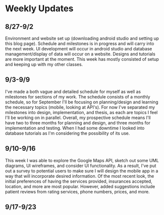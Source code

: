 # Weekly Updates
## 8/27-9/2
Environment and website set up (downloading android studio and setting up this blog page). Schedule and milestones is in progress and will carry into the next week. UI development will occur in android studio and database management/display of data will occur on a website. Designs and tutorials are more important at the moment. This week has mostly consisted of setup and keeping up with my other classes.

## 9/3-9/9
I've made a both vague and detailed schedule for myself as well as milestones for sections of my work. The schedule consists of a monthly schedule, so for September I'll be focusing on planning/design and learning the necessary topics (mobile, looking at API's). For now I've separated my milestones into design, implementation, and thesis, as each are topics I feel I'll be working on in parallel. Overall, my prospective schedule means I'll have two to three months for planning and design, and three months for implementation and testing. When I had some downtime I looked into database tutorials as I'm considering the possibility of its use.

## 9/10-9/16
This week I was able to explore the Google Maps API, sketch out some UML diagrams, UI wireframes, and consider UI functionality. As a result, I've put out a survey to potential users to make sure I will design the mobile app in a way that will incorporate desired information. Of the most recent look, the initial preferences of having the services provided, insurances accepted, location, and more are most popular. However, added suggestions include patient reviews from rating services, phone numbers, prices, and more. 

## 9/17-9/23
